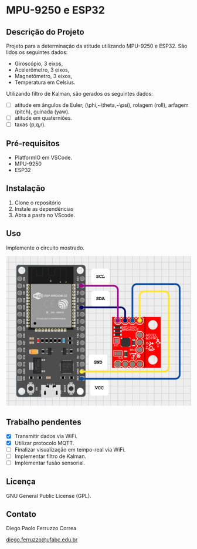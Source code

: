 # MPU-9250 e ESP32

## Descrição do Projeto

Projeto para a determinação da atitude utilizando MPU-9250 e ESP32. São lidos os seguintes  dados:

* Giroscópio, 3 eixos,
* Acelerômetro, 3 eixos,
* Magnetômetro, 3 eixos,
* Temperatura em Celsius.

Utilizando filtro de Kalman, são gerados os seguintes dados:

* [ ] atitude em ângulos de Euler, (\phi,~\theta,~\psi), rolagem (roll), arfagem (pitch), guinada (yaw).
* [ ] atitude em quaterniões.
* [ ] taxas (p,q,r).

## Pré-requisitos

* PlatformIO em VSCode.
* MPU-9250
* ESP32

## Instalação

1. Clone o repositório
2. Instale as dependências
3. Abra a pasta no VScode.

## Uso

Implemente o circuito mostrado.

![Diagrama do circuito](circuit_diagram.png)

## Trabalho pendentes

* [x] Transmitir dados via WiFi.
* [x] Utilizar protocolo MQTT.
* [ ] Finalizar visualização em tempo-real via WiFi.
* [ ] Implementar filtro de Kalman.
* [ ] Implementar fusão sensorial.

## Licença

GNU General Public License (GPL).

## Contato

Diego Paolo Ferruzzo Correa

diego.ferruzzo@ufabc.edu.br

